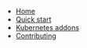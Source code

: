 * [Home](/)
* [Quick start](/quick-start/)
* [Kubernetes addons](/helm/)
* [Contributing](/contributing/)